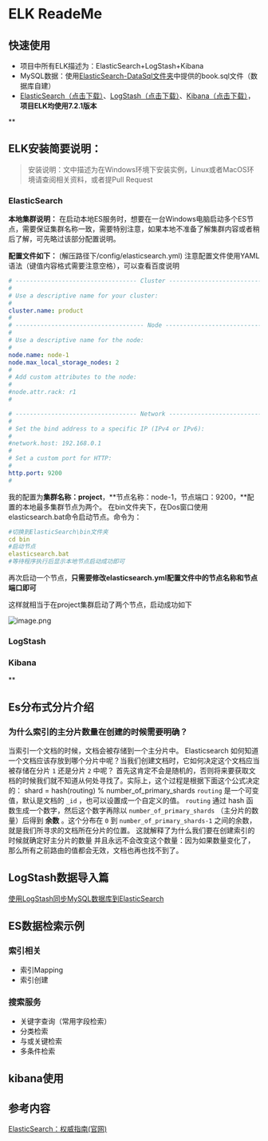 # ELK ReadeMe

## 快速使用

- 项目中所有ELK描述为：ElasticSearch+LogStash+Kibana
- MySQL数据：使用[ElasticSearch-DataSql文件夹](https://github.com/ShayLau/ElasticSearch-demo/blob/master/ElasticSearch-Demo-DataSql/book.sql)中提供的book.sql文件（数据库自建）
- [ElasticSearch（点击下载）](https://www.elastic.co/downloads/past-releases/elasticsearch-7-2-1)、[LogStash（点击下载）](https://www.elastic.co/downloads/past-releases/logstash-7-2-1)、[Kibana（点击下载）](https://www.elastic.co/downloads/past-releases/kibana-7-2-1)，**项目ELK均使用7.2.1版本**

**

## ELK安装简要说明：

> 安装说明：文中描述为在Windows环境下安装实例，Linux或者MacOS环境请查阅相关资料，或者提Pull Request

### ElasticSearch

**本地集群说明：**
在启动本地ES服务时，想要在一台Windows电脑启动多个ES节点，需要保证集群名称一致，需要特别注意，如果本地不准备了解集群内容或者稍后了解，可先略过该部分配置说明。

**配置文件如下：**
(解压路径下/config/elasticsearch.yml)
注意配置文件使用YAML语法（键值内容格式需要注意空格），可以查看百度说明

```yaml
# ---------------------------------- Cluster -----------------------------------
#
# Use a descriptive name for your cluster:
#
cluster.name: product
#
# ------------------------------------ Node ------------------------------------
#
# Use a descriptive name for the node:
#
node.name: node-1
node.max_local_storage_nodes: 2
#
# Add custom attributes to the node:
#
#node.attr.rack: r1
#

# ---------------------------------- Network -----------------------------------
#
# Set the bind address to a specific IP (IPv4 or IPv6):
#
#network.host: 192.168.0.1
#
# Set a custom port for HTTP:
#
http.port: 9200
#

```

我的配置为**集群名称：project**，**节点名称：node-1，节点端口：9200，**配置的本地最多集群节点为两个。
在bin文件夹下，在Dos窗口使用elasticsearch.bat命令启动节点。命令为：

```yaml
#切换到ElasticSearch\bin文件夹
cd bin
#启动节点
elasticsearch.bat
#等待程序执行后显示本地节点启动成功即可
```

再次启动一个节点，**只需要修改elasticsearch.yml配置文件中的节点名称和节点端口即可**

这样就相当于在project集群启动了两个节点，启动成功如下

![image.png](https://cdn.nlark.com/yuque/0/2020/png/236129/1597659146906-34a2dccb-280d-4e93-adbd-ffc07f7811f5.png#align=left&display=inline&height=493&margin=%5Bobject%20Object%5D&name=image.png&originHeight=493&originWidth=1062&size=72354&status=done&style=none&width=1062)

### LogStash

### Kibana

**

## Es分布式分片介绍

### 为什么索引的主分片数量在创建的时候需要明确？

当索引一个文档的时候，文档会被存储到一个主分片中。 Elasticsearch 如何知道一个文档应该存放到哪个分片中呢？当我们创建文档时，它如何决定这个文档应当被存储在分片 `1` 还是分片 `2` 中呢？
首先这肯定不会是随机的，否则将来要获取文档的时候我们就不知道从何处寻找了。实际上，这个过程是根据下面这个公式决定的：
shard = hash(routing) % number_of_primary_shards
`routing` 是一个可变值，默认是文档的 `_id` ，也可以设置成一个自定义的值。 `routing` 通过 hash 函数生成一个数字，然后这个数字再除以 `number_of_primary_shards` （主分片的数量）后得到 **余数** 。这个分布在 `0` 到 `number_of_primary_shards-1` 之间的余数，就是我们所寻求的文档所在分片的位置。
这就解释了为什么我们要在创建索引的时候就确定好主分片的数量 并且永远不会改变这个数量：因为如果数量变化了，那么所有之前路由的值都会无效，文档也再也找不到了。

## LogStash数据导入篇

[使用LogStash同步MySQL数据库到ElasticSearch](https://www.yuque.com/sourlemon/java/nwdgwe)

## ES数据检索示例

### 索引相关

- 索引Mapping
- 索引创建

### 搜索服务

- 关键字查询（常用字段检索）
- 分类检索
- 与或关键检索
- 多条件检索

## kibana使用

## 参考内容

[ElasticSearch：权威指南(官网)](https://www.elastic.co/guide/cn/elasticsearch/guide/current/routing-value.html)

